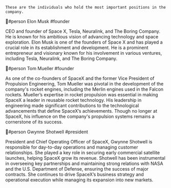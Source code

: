     These are the individuals who hold the most important positions in the company.

👤#person Elon Musk #founder

CEO and founder of Space X, Tesla, Neuralink, and The Boring Company. He is known for his ambitious vision of advancing technology and space exploration. Elon Musk is one of the founders of Space X and has played a crucial role in its establishment and development. He is a prominent entrepreneur and visionary known for his involvement in various ventures, including Tesla, Neuralink, and The Boring Company.

👤#person Tom Mueller #founder

As one of the co-founders of SpaceX and the former Vice President of Propulsion Engineering, Tom Mueller was pivotal in the development of the company's rocket engines, including the Merlin engines used in the Falcon rockets. Mueller’s expertise in rocket propulsion was essential in making SpaceX a leader in reusable rocket technology. His leadership in engineering made significant contributions to the technological advancements that define SpaceX’s achievements. Though no longer at SpaceX, his influence on the company's propulsion systems remains a cornerstone of its success.

👤#person Gwynne Shotwell #president

President and Chief Operating Officer of SpaceX, Gwynne Shotwell is responsible for day-to-day operations and managing customer relationships. She played a key role in securing early commercial satellite launches, helping SpaceX grow its revenue. Shotwell has been instrumental in overseeing key partnerships and maintaining strong relations with NASA and the U.S. Department of Defense, ensuring the success of major contracts. She continues to drive SpaceX’s business strategy and operational execution while managing its expansion into new markets.

